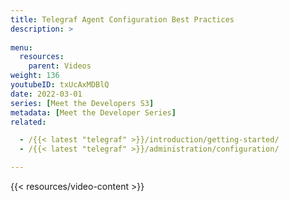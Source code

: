 ```yaml
---
title: Telegraf Agent Configuration Best Practices
description: >
    
menu:
  resources:
    parent: Videos
weight: 136
youtubeID: txUcAxMDBlQ
date: 2022-03-01
series: [Meet the Developers S3]
metadata: [Meet the Developer Series]
related: 

  - /{{< latest "telegraf" >}}/introduction/getting-started/
  - /{{< latest "telegraf" >}}/administration/configuration/

---
```


{{< resources/video-content >}}



